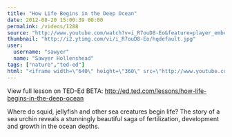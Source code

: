 ```yaml
---
title: "How Life Begins in the Deep Ocean"
date: 2012-08-20 15:00:39 00:00
permalink: /videos/1288
source: "http://www.youtube.com/watch?v=i_R7ouD8-Eo&feature=player_embedded#!"
thumbnail: "http://i2.ytimg.com/vi/i_R7ouD8-Eo/hqdefault.jpg"
user:
  username: "sawyer"
  name: "Sawyer Hollenshead"
tags: ["nature","ted-ed"]
html: "<iframe width=\"640\" height=\"360\" src=\"http://www.youtube.com/embed/i_R7ouD8-Eo?wmode=transparent&fs=1&feature=oembed\" frameborder=\"0\" allowfullscreen></iframe>"
---
```


View full lesson on TED-Ed BETA: http://ed.ted.com/lessons/how-life-begins-in-the-deep-ocean

Where do squid, jellyfish and other sea creatures begin life? The story of a sea urchin reveals a stunningly beautiful saga of fertilization, development and growth in the ocean depths.